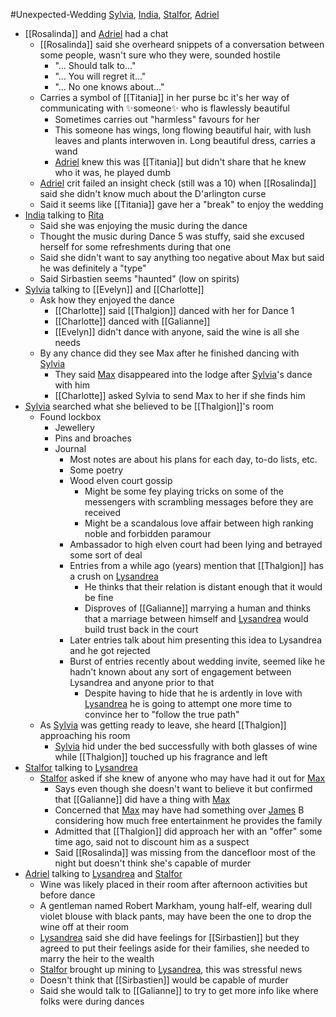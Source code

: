 #Unexpected-Wedding 
[Sylvia](PCs/Past/Sylvia.md), [India](PCs/Current/India.md), [Stalfor](PCs/Current/Stalfor.md), [Adriel](PCs/Current/Adriel.md)

- [[Rosalinda]] and [Adriel](PCs/Current/Adriel.md) had a chat
	- [[Rosalinda]] said she overheard snippets of a conversation between some people, wasn't sure who they were, sounded hostile
		- "... Should talk to..."
		- "... You will regret it..."
		- "... No one knows about..."
	- Carries a symbol of [[Titania]] in her purse bc it's her way of communicating with ✨someone✨ who is flawlessly beautiful
		- Sometimes carries out "harmless" favours for her
		- This someone has wings, long flowing beautiful hair, with lush leaves and plants interwoven in. Long beautiful dress, carries a wand
		- [Adriel](PCs/Current/Adriel.md) knew this was [[Titania]] but didn't share that he knew who it was, he played dumb
	- [Adriel](PCs/Current/Adriel.md) crit failed an insight check (still was a 10) when [[Rosalinda]] said she didn't know much about the D'arlington curse
	- Said it seems like [[Titania]] gave her a "break" to enjoy the wedding
- [India](PCs/Current/India.md) talking to [Rita](NPCs/Living/Rita.md)
	- Said she was enjoying the music during the dance
	- Thought the music during Dance 5 was stuffy, said she excused herself for some refreshments during that one
	- Said she didn't want to say anything too negative about Max but said he was definitely a "type"
	- Said Sirbastien seems "haunted" (low on spirits)
- [Sylvia](PCs/Past/Sylvia.md) talking to [[Evelyn]] and [[Charlotte]]
	- Ask how they enjoyed the dance
		- [[Charlotte]] said [[Thalgion]] danced with her for Dance 1
		- [[Charlotte]] danced with [[Galianne]]
		- [[Evelyn]] didn't dance with anyone, said the wine is all she needs
	- By any chance did they see Max after he finished dancing with [Sylvia](PCs/Past/Sylvia.md)
		- They said [Max](NPCs/Deceased/Max.md) disappeared into the lodge after [Sylvia](PCs/Past/Sylvia.md)'s dance with him
		- [[Charlotte]] asked Sylvia to send Max to her if she finds him
- [Sylvia](PCs/Past/Sylvia.md) searched what she believed to be [[Thalgion]]'s room
	- Found lockbox
		- Jewellery
		- Pins and broaches
		- Journal
			- Most notes are about his plans for each day, to-do lists, etc.
			- Some poetry 
			- Wood elven court gossip
				- Might be some fey playing tricks on some of the messengers with scrambling messages before they are received
				- Might be a scandalous love affair between high ranking noble and forbidden paramour
			- Ambassador to high elven court had been lying and betrayed some sort of deal
			- Entries from a while ago (years) mention that [[Thalgion]] has a crush on [Lysandrea](NPCs/Living/Lysandrea.md)
				- He thinks that their relation is distant enough that it would be fine
				- Disproves of [[Galianne]] marrying a human and thinks that a marriage between himself and [Lysandrea](NPCs/Living/Lysandrea.md) would build trust back in the court
			- Later entries talk about him presenting this idea to Lysandrea and he got rejected
			- Burst of entries recently about wedding invite, seemed like he hadn't known about any sort of engagement between Lysandrea and anyone prior to that
				- Despite having to hide that he is ardently in love with [Lysandrea](NPCs/Living/Lysandrea.md) he is going to attempt one more time to convince her to "follow the true path"
	- As [Sylvia](PCs/Past/Sylvia.md) was getting ready to leave, she heard [[Thalgion]] approaching his room
		- [Sylvia](PCs/Past/Sylvia.md) hid under the bed successfully with both glasses of wine while [[Thalgion]] touched up his fragrance and left
- [Stalfor](PCs/Current/Stalfor.md) talking to [Lysandrea](NPCs/Living/Lysandrea.md)
	- [Stalfor](PCs/Current/Stalfor.md) asked if she knew of anyone who may have had it out for [Max](NPCs/Deceased/Max.md)
		- Says even though she doesn't want to believe it but confirmed that [[Galianne]] did have a thing with [Max](NPCs/Deceased/Max.md)
		- Concerned that [Max](NPCs/Deceased/Max.md) may have had something over [James](NPCs/Living/James.md) B considering how much free entertainment he provides the family
		- Admitted that [[Thalgion]] did approach her with an "offer" some time ago, said not to discount him as a suspect
		- Said [[Rosalinda]] was missing from the dancefloor most of the night but doesn't think she's capable of murder
- [Adriel](PCs/Current/Adriel.md) talking to [Lysandrea](NPCs/Living/Lysandrea.md) and [Stalfor](PCs/Current/Stalfor.md)
	- Wine was likely placed in their room after afternoon activities but before dance
	- A gentleman named Robert Markham, young half-elf, wearing dull violet blouse with black pants, may have been the one to drop the wine off at their room
	- [Lysandrea](NPCs/Living/Lysandrea.md) said she did have feelings for [[Sirbastien]] but they agreed to put their feelings aside for their families, she needed to marry the heir to the wealth
	- [Stalfor](PCs/Current/Stalfor.md) brought up mining to [Lysandrea](NPCs/Living/Lysandrea.md), this was stressful news
	- Doesn't think that [[Sirbastien]] would be capable of murder
	- Said she would talk to [[Galianne]] to try to get more info like where folks were during dances